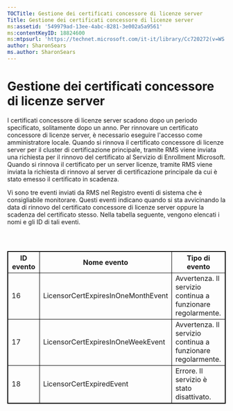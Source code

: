 ```yaml
---
TOCTitle: Gestione dei certificati concessore di licenze server
Title: Gestione dei certificati concessore di licenze server
ms:assetid: '549979ad-13ee-4abc-8281-3e002a5a9561'
ms:contentKeyID: 18824600
ms:mtpsurl: 'https://technet.microsoft.com/it-it/library/Cc720272(v=WS.10)'
author: SharonSears
ms.author: SharonSears
---
```


Gestione dei certificati concessore di licenze server
=====================================================

I certificati concessore di licenze server scadono dopo un periodo specificato, solitamente dopo un anno. Per rinnovare un certificato concessore di licenze server, è necessario eseguire l'accesso come amministratore locale. Quando si rinnova il certificato concessore di licenze server per il cluster di certificazione principale, tramite RMS viene inviata una richiesta per il rinnovo del certificato al Servizio di Enrollment Microsoft. Quando si rinnova il certificato per un server licenze, tramite RMS viene inviata la richiesta di rinnovo al server di certificazione principale da cui è stato emesso il certificato in scadenza.

Vi sono tre eventi inviati da RMS nel Registro eventi di sistema che è consigliabile monitorare. Questi eventi indicano quando si sta avvicinando la data di rinnovo del certificato concessore di licenze server oppure la scadenza del certificato stesso. Nella tabella seguente, vengono elencati i nomi e gli ID di tali eventi.

###  

 
<table style="border:1px solid black;">
<colgroup>
<col width="33%" />
<col width="33%" />
<col width="33%" />
</colgroup>
<thead>
<tr class="header">
<th style="border:1px solid black;" >ID evento</th>
<th style="border:1px solid black;" >Nome evento</th>
<th style="border:1px solid black;" >Tipo di evento</th>
</tr>
</thead>
<tbody>
<tr class="odd">
<td style="border:1px solid black;">16</td>
<td style="border:1px solid black;">LicensorCertExpiresInOneMonthEvent</td>
<td style="border:1px solid black;">Avvertenza. Il servizio continua a funzionare regolarmente.</td>
</tr>
<tr class="even">
<td style="border:1px solid black;">17</td>
<td style="border:1px solid black;">LicensorCertExpiresInOneWeekEvent</td>
<td style="border:1px solid black;">Avvertenza. Il servizio continua a funzionare regolarmente.</td>
</tr>
<tr class="odd">
<td style="border:1px solid black;">18</td>
<td style="border:1px solid black;">LicensorCertExpiredEvent</td>
<td style="border:1px solid black;">Errore. Il servizio è stato disattivato.</td>
</tr>
</tbody>
</table>

